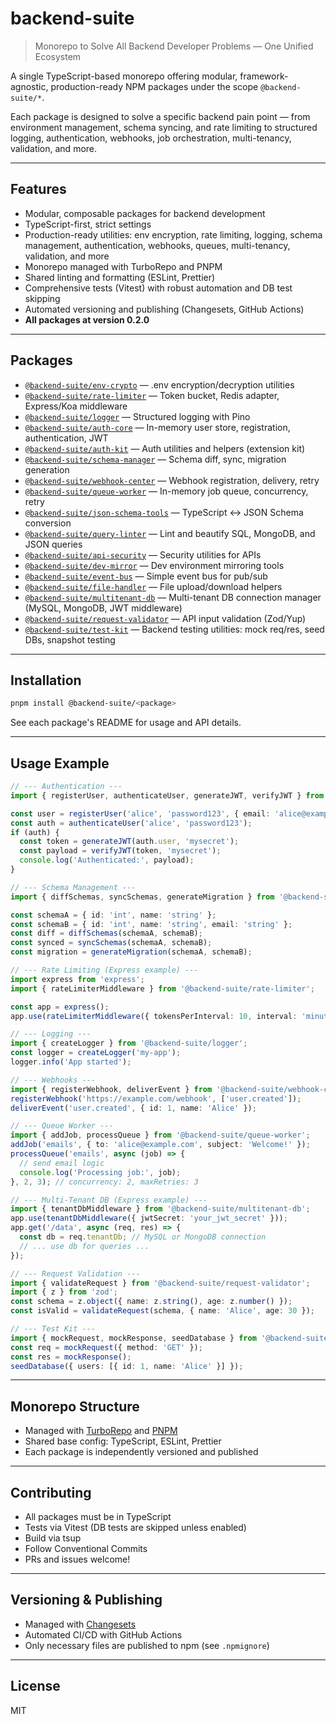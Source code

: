 # backend-suite

> Monorepo to Solve All Backend Developer Problems — One Unified Ecosystem

A single TypeScript-based monorepo offering modular, framework-agnostic, production-ready NPM packages under the scope `@backend-suite/*`.

Each package is designed to solve a specific backend pain point — from environment management, schema syncing, and rate limiting to structured logging, authentication, webhooks, job orchestration, multi-tenancy, validation, and more.

---

## Features
- Modular, composable packages for backend development
- TypeScript-first, strict settings
- Production-ready utilities: env encryption, rate limiting, logging, schema management, authentication, webhooks, queues, multi-tenancy, validation, and more
- Monorepo managed with TurboRepo and PNPM
- Shared linting and formatting (ESLint, Prettier)
- Comprehensive tests (Vitest) with robust automation and DB test skipping
- Automated versioning and publishing (Changesets, GitHub Actions)
- **All packages at version 0.2.0**

---

## Packages
- [`@backend-suite/env-crypto`](./packages/env-crypto) — .env encryption/decryption utilities
- [`@backend-suite/rate-limiter`](./packages/rate-limiter) — Token bucket, Redis adapter, Express/Koa middleware
- [`@backend-suite/logger`](./packages/logger) — Structured logging with Pino
- [`@backend-suite/auth-core`](./packages/auth-core) — In-memory user store, registration, authentication, JWT
- [`@backend-suite/auth-kit`](./packages/auth-kit) — Auth utilities and helpers (extension kit)
- [`@backend-suite/schema-manager`](./packages/schema-manager) — Schema diff, sync, migration generation
- [`@backend-suite/webhook-center`](./packages/webhook-center) — Webhook registration, delivery, retry
- [`@backend-suite/queue-worker`](./packages/queue-worker) — In-memory job queue, concurrency, retry
- [`@backend-suite/json-schema-tools`](./packages/json-schema-tools) — TypeScript ↔ JSON Schema conversion
- [`@backend-suite/query-linter`](./packages/query-linter) — Lint and beautify SQL, MongoDB, and JSON queries
- [`@backend-suite/api-security`](./packages/api-security) — Security utilities for APIs
- [`@backend-suite/dev-mirror`](./packages/dev-mirror) — Dev environment mirroring tools
- [`@backend-suite/event-bus`](./packages/event-bus) — Simple event bus for pub/sub
- [`@backend-suite/file-handler`](./packages/file-handler) — File upload/download helpers
- [`@backend-suite/multitenant-db`](./packages/multitenant-db) — Multi-tenant DB connection manager (MySQL, MongoDB, JWT middleware)
- [`@backend-suite/request-validator`](./packages/request-validator) — API input validation (Zod/Yup)
- [`@backend-suite/test-kit`](./packages/test-kit) — Backend testing utilities: mock req/res, seed DBs, snapshot testing

---

## Installation

```sh
pnpm install @backend-suite/<package>
```

See each package's README for usage and API details.

---

## Usage Example

```ts
// --- Authentication ---
import { registerUser, authenticateUser, generateJWT, verifyJWT } from '@backend-suite/auth-core';

const user = registerUser('alice', 'password123', { email: 'alice@example.com' });
const auth = authenticateUser('alice', 'password123');
if (auth) {
  const token = generateJWT(auth.user, 'mysecret');
  const payload = verifyJWT(token, 'mysecret');
  console.log('Authenticated:', payload);
}

// --- Schema Management ---
import { diffSchemas, syncSchemas, generateMigration } from '@backend-suite/schema-manager';

const schemaA = { id: 'int', name: 'string' };
const schemaB = { id: 'int', name: 'string', email: 'string' };
const diff = diffSchemas(schemaA, schemaB);
const synced = syncSchemas(schemaA, schemaB);
const migration = generateMigration(schemaA, schemaB);

// --- Rate Limiting (Express example) ---
import express from 'express';
import { rateLimiterMiddleware } from '@backend-suite/rate-limiter';

const app = express();
app.use(rateLimiterMiddleware({ tokensPerInterval: 10, interval: 'minute' }));

// --- Logging ---
import { createLogger } from '@backend-suite/logger';
const logger = createLogger('my-app');
logger.info('App started');

// --- Webhooks ---
import { registerWebhook, deliverEvent } from '@backend-suite/webhook-center';
registerWebhook('https://example.com/webhook', ['user.created']);
deliverEvent('user.created', { id: 1, name: 'Alice' });

// --- Queue Worker ---
import { addJob, processQueue } from '@backend-suite/queue-worker';
addJob('emails', { to: 'alice@example.com', subject: 'Welcome!' });
processQueue('emails', async (job) => {
  // send email logic
  console.log('Processing job:', job);
}, 2, 3); // concurrency: 2, maxRetries: 3

// --- Multi-Tenant DB (Express example) ---
import { tenantDbMiddleware } from '@backend-suite/multitenant-db';
app.use(tenantDbMiddleware({ jwtSecret: 'your_jwt_secret' }));
app.get('/data', async (req, res) => {
  const db = req.tenantDb; // MySQL or MongoDB connection
  // ... use db for queries ...
});

// --- Request Validation ---
import { validateRequest } from '@backend-suite/request-validator';
import { z } from 'zod';
const schema = z.object({ name: z.string(), age: z.number() });
const isValid = validateRequest(schema, { name: 'Alice', age: 30 });

// --- Test Kit ---
import { mockRequest, mockResponse, seedDatabase } from '@backend-suite/test-kit';
const req = mockRequest({ method: 'GET' });
const res = mockResponse();
seedDatabase({ users: [{ id: 1, name: 'Alice' }] });
```

---

## Monorepo Structure
- Managed with [TurboRepo](https://turbo.build/) and [PNPM](https://pnpm.io/)
- Shared base config: TypeScript, ESLint, Prettier
- Each package is independently versioned and published

---

## Contributing
- All packages must be in TypeScript
- Tests via Vitest (DB tests are skipped unless enabled)
- Build via tsup
- Follow Conventional Commits
- PRs and issues welcome!

---

## Versioning & Publishing
- Managed with [Changesets](https://github.com/changesets/changesets)
- Automated CI/CD with GitHub Actions
- Only necessary files are published to npm (see `.npmignore`)

---

## License
MIT